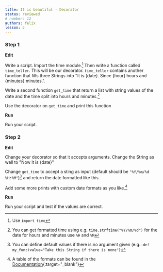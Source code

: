 ```yaml
---
title: It is beautiful - Decorator
status: reviewed
# number: 12
authors: felix
lesson: 5
---
```


### Step 1

__Edit__

Write a script. Import the time module.[^time]
Then write a function called `time_teller`. This will be our decorator. `time_teller` contains another function that fills three Strings into "It is {date}. Since {hour} hours and {minutes} minutes.".

[^time]:
    Use `import time`

Write a second function `get_time` that return a list with string values of the date and the time split into hours and minutes.[^usetime]

Use the decorator on `get_time` and print this function

[^usetime]:
    You can get formatted time using e.g. `time.strftime("%Y/%m/%d")` for the date for hours and minutes use `%H` and `%M`

__Run__

Run your script.

### Step 2

__Edit__

Change your decorator so that it accepts arguments. Change the String as well to "Now it is {date}"

Change `get_time` to accept a sting as input (default should be `"%Y/%m/%d %H:%M"`)[^default] and return the date formatted like this.

[^default]:
    You can define default values if there is no argument given (e.g.: `def my_func(value="Take this String if there is none")`

Add some more prints with custom date formats as you like.[^dateformats]

__Run__

Run your script and test if the values are correct.

[^dateformats]:
    A table of the formats can be found in the [Documentation](https://docs.python.org/3.4/library/time.html#module-time){:target="_blank"}
